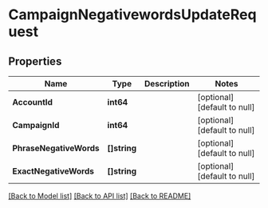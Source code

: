 # CampaignNegativewordsUpdateRequest

## Properties
Name | Type | Description | Notes
------------ | ------------- | ------------- | -------------
**AccountId** | **int64** |  | [optional] [default to null]
**CampaignId** | **int64** |  | [optional] [default to null]
**PhraseNegativeWords** | **[]string** |  | [optional] [default to null]
**ExactNegativeWords** | **[]string** |  | [optional] [default to null]

[[Back to Model list]](../README.md#documentation-for-models) [[Back to API list]](../README.md#documentation-for-api-endpoints) [[Back to README]](../README.md)


